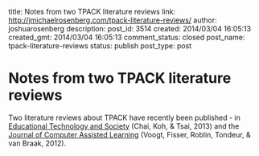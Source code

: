 title: Notes from two TPACK literature reviews
link: http://jmichaelrosenberg.com/tpack-literature-reviews/
author: joshuarosenberg
description: 
post_id: 3514
created: 2014/03/04 16:05:13
created_gmt: 2014/03/04 16:05:13
comment_status: closed
post_name: tpack-literature-reviews
status: publish
post_type: post

# Notes from two TPACK literature reviews

Two literature reviews about TPACK have recently been published - in [Educational Technology and Society](http://www.ifets.info/abstract.php?art_id=1349) (Chai, Koh, & Tsai, 2013) and the [Journal of Computer Assisted Learning](http://dx.doi.org/10.1111/j.1365-2729.2012.00487.x) (Voogt, Fisser, Roblin, Tondeur, & van Braak, 2012).